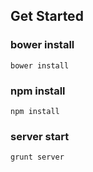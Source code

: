 ## Get Started


### bower install

```
bower install
```


### npm install

```
npm install
```

### server start

```
grunt server
```